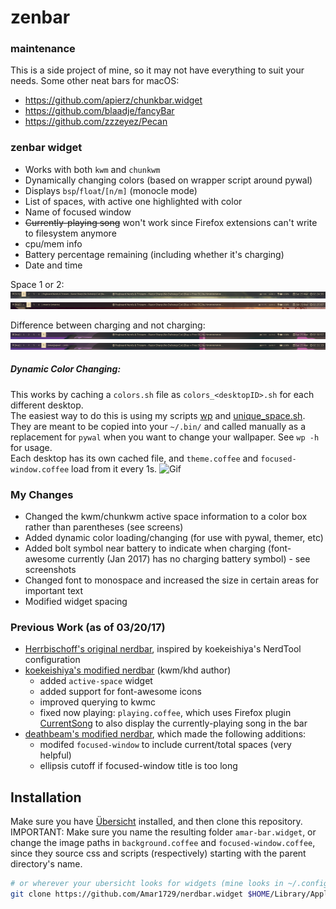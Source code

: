 # zenbar

### maintenance
This is a side project of mine, so it may not have everything to suit your needs. Some other neat bars for macOS:
- https://github.com/apierz/chunkbar.widget
- https://github.com/blaadje/fancyBar
- https://github.com/zzzeyez/Pecan

### zenbar widget
* Works with both `kwm` and `chunkwm`
* Dynamically changing colors (based on wrapper script around pywal)
* Displays `bsp`/`float`/`[n/m]` (monocle mode)  
* List of spaces, with active one highlighted with color  
* Name of focused window
* ~~Currently-playing song~~ won't work since Firefox extensions can't write to filesystem anymore
* cpu/mem info 
* Battery percentage remaining (including whether it's charging)
* Date and time 

Space 1 or 2:
![Screenshot](screens/space-1.png)
![Screenshot](screens/space-2.png)

Difference between charging and not charging:
![Screenshot](screens/charge.png)
![Screenshot](screens/no-charge.png)

##### Dynamic Color Changing:  
This works by caching a `colors.sh` file as `colors_<desktopID>.sh` for each different desktop.  
The easiest way to do this is using my scripts [wp](./scripts/wp) and [unique\_space.sh](./scripts/unique_space.sh). They are meant to be copied into your `~/.bin/` and called manually as a replacement for `pywal` when you want to change your wallpaper. See `wp -h` for usage.  
Each desktop has its own cached file, and `theme.coffee` and `focused-window.coffee` load from it every 1s. 
![Gif](screens/color-reload.gif)


### My Changes

* Changed the kwm/chunkwm active space information to a color box rather than parentheses (see screens)
* Added dynamic color loading/changing (for use with pywal, themer, etc)
* Added bolt symbol near battery to indicate when charging (font-awesome currently (Jan 2017) has no charging battery symbol) - see screenshots
* Changed font to monospace and increased the size in certain areas for important text
* Modified widget spacing

### Previous Work (as of 03/20/17)

* [Herrbischoff's original nerdbar](https://github.com/herrbischoff/nerdbar.widget), inspired by koekeishiya's NerdTool configuration
* [koekeishiya's modified nerdbar](https://github.com/koekeishiya/nerdbar.widget) (kwm/khd author)  
  * added `active-space` widget
  * added support for font-awesome icons
  * improved querying to kwmc
  * fixed now playing: `playing.coffee`, which uses Firefox plugin [CurrentSong](https://addons.mozilla.org/en-us/firefox/addon/currentsong/) to also display the currently-playing song in the bar  
* [deathbeam's modified nerdbar](https://github.com/deathbeam/dotfiles/tree/fac1bc6ec8ba4ca16ef31d92ce93c6f2a2681f8b/lib/macos/bar.widget), which made the following additions:  
  * modifed `focused-window` to include current/total spaces (very helpful)
  * ellipsis cutoff if focused-window title is too long

## Installation

Make sure you have [Übersicht](http://tracesof.net/uebersicht/) installed, and then clone this repository.  
IMPORTANT: Make sure you name the resulting folder `amar-bar.widget`, or change the image paths in `background.coffee` and `focused-window.coffee`, since they source css and scripts (respectively) starting with the parent directory's name.  
```bash
# or wherever your ubersicht looks for widgets (mine looks in ~/.config/ubersicht/widgets/)
git clone https://github.com/Amar1729/nerdbar.widget $HOME/Library/Application\ Support/Übersicht/widgets/amar-bar.widget
```
